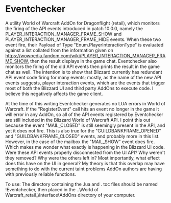# Eventchecker
A utility World of Warcraft AddOn for Dragonflight (retail), which monitors the firing of the API events introduced in patch 10.0.0, namely the PLAYER_INTERACTION_MANAGER_FRAME_SHOW and PLAYER_INTERACTION_MANAGER_FRAME_HIDE events. When these two event fire, their Payload of Type "Enum.PlayerInteractionType" is evaluated against a list collated from the information given on https://wowpedia.fandom.com/wiki/PLAYER_INTERACTION_MANAGER_FRAME_SHOW, then the result displays in the game chat. Eventchecker also monitors the firing of the old API events then prints the result in the game chat as well. The intention is to show that Blizzard currently has redundant API event code firing for many events; mostly, as the name of the new API events suggests, player interaction events, which are the events that trigger most of both the Blizzard UI and third party AddOns to execute code. I believe this negatively affects the game client.

At the time of this writing Eventchecker generates no LUA errors in World of Warcraft. If the "RegisterEvent" call hits an event no longer in the game it will error in any AddOn, so all of the API events registered by Eventchecker are still included in the Blizzard World of Warcraft API. I point this out because the event "MAIL_CLOSED" is still seemingly present in the API, and yet it does not fire. This is also true for the "GUILDBANKFRAME_OPENED" and "GUILDBANKFRAME_CLOSED" events, and probably more in this list. However, in the case of the mailbox the "MAIL_SHOW" event does fire. Which makes me wonder what exactly is happening in the Blizzard UI code. Were these API events properly disconnected from the UI API? Why weren't they removed? Why were the others left in? Most importantly, what effect does this have on the UI in general? My theory is that this overlap may have something to do with the current taint problems AddOn authors are having with previously reliable functions.

To use: The directory containing the .lua and . toc files should be named !Eventchecker, then placed in the
..\World of Warcraft\_retail_\Interface\AddOns directory of your computer.
